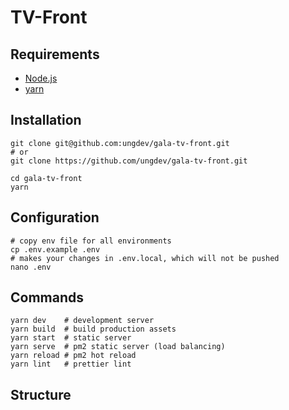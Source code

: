 # TV-Front

## Requirements

* [Node.js](https://nodejs.org/)
* [yarn](https://yarnpkg.com/)

## Installation

```
git clone git@github.com:ungdev/gala-tv-front.git
# or
git clone https://github.com/ungdev/gala-tv-front.git

cd gala-tv-front
yarn
```

## Configuration

```
# copy env file for all environments
cp .env.example .env
# makes your changes in .env.local, which will not be pushed
nano .env

```

## Commands

```
yarn dev    # development server
yarn build  # build production assets
yarn start  # static server
yarn serve  # pm2 static server (load balancing)
yarn reload # pm2 hot reload
yarn lint   # prettier lint
```

## Structure
